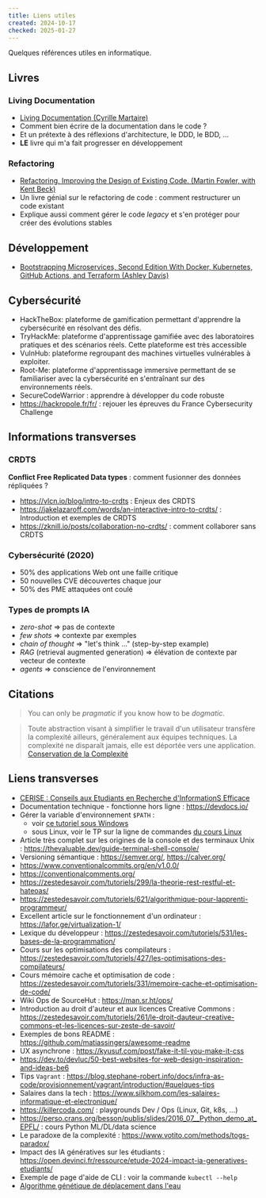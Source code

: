 ```yaml
---
title: Liens utiles
created: 2024-10-17
checked: 2025-01-27
---
```


Quelques références utiles en informatique.

## Livres

### Living Documentation

- [Living Documentation (Cyrille Martaire)](https://leanpub.com/livingdocumentation)
- Comment bien écrire de la documentation dans le code ?
- Et un prétexte à des réflexions d'architecture, le DDD, le BDD, …
- **LE** livre qui m'a fait progresser en développement

### Refactoring

- [Refactoring, Improving the Design of Existing Code. (Martin Fowler, with Kent Beck)](https://martinfowler.com/books/refactoring.html)
- Un livre génial sur le refactoring de code : comment restructurer un code existant
- Explique aussi comment gérer le code _legacy_ et s'en protéger pour créer des évolutions stables

## Développement

- [Bootstrapping Microservices, Second Edition With Docker, Kubernetes, GitHub Actions, and Terraform (Ashley Davis)](https://www.manning.com/books/bootstrapping-microservices-second-edition)

## Cybersécurité

- HackTheBox: plateforme de gamification permettant d'apprendre la cybersécurité en résolvant des défis.
- TryHackMe: plateforme d'apprentissage gamifiée avec des laboratoires pratiques et des scénarios réels. Cette plateforme est très accessible
- VulnHub: plateforme regroupant des machines virtuelles vulnérables à exploiter.
- Root-Me: plateforme d'apprentissage immersive permettant de se familiariser avec la cybersécurité en s'entraînant sur des environnements réels.
- SecureCodeWarrior : apprendre à développer du code robuste
- <https://hackropole.fr/fr/> : rejouer les épreuves du France Cybersecurity Challenge

## Informations transverses

### CRDTS

**Conflict Free Replicated Data types** : comment fusionner des données répliquées ?

- <https://vlcn.io/blog/intro-to-crdts> : Enjeux des CRDTS
- <https://jakelazaroff.com/words/an-interactive-intro-to-crdts/> : Introduction et exemples de CRDTS
- <https://zknill.io/posts/collaboration-no-crdts/> : comment collaborer sans CRDTS

### Cybersécurité (2020)

- 50% des applications Web ont une faille critique
- 50 nouvelles CVE découvertes chaque jour
- 50% des PME attaquées ont coulé

### Types de prompts IA

- _zero-shot_ => pas de contexte
- _few shots_ => contexte par exemples
- _chain of thought_ => "let's think …" (step-by-step example)
- _RAG_ (retrieval augmented generation) => élévation de contexte par vecteur de contexte
- _agents_ => conscience de l'environnement

## Citations

> You can only be _pragmatic_ if you know how to be _dogmatic_.

> Toute abstraction visant à simplifier le travail d'un utilisateur transfère la complexité ailleurs, généralement aux équipes techniques. La complexité ne disparaît jamais, elle est déportée vers une application. [Conservation de la Complexité](https://en.wikipedia.org/wiki/Law_of_conservation_of_complexity)

## Liens transverses

- [CERISE : Conseils aux Etudiants en Recherche d'InformationS Efficace](https://callisto-formation.fr/course/view.php?id=263)
- Documentation technique - fonctionne hors ligne : <https://devdocs.io/>
- Gérer la variable d'environnement `$PATH` :
  - voir [ce tutoriel sous Windows](https://www.malekal.com/comment-modifier-la-variable-path-sous-windows-10-11/)
  - sous Linux, voir le TP sur la ligne de commandes [du cours Linux](/cours/linux/index.html)
- Article très complet sur les origines de la console et des terminaux Unix : <https://thevaluable.dev/guide-terminal-shell-console/>
- Versioning sémantique : <https://semver.org/>, <https://calver.org/>
- <https://www.conventionalcommits.org/en/v1.0.0/>
- <https://conventionalcomments.org/>
- <https://zestedesavoir.com/tutoriels/299/la-theorie-rest-restful-et-hateoas/>
- <https://zestedesavoir.com/tutoriels/621/algorithmique-pour-lapprenti-programmeur/>
- Excellent article sur le fonctionnement d'un ordinateur : <https://lafor.ge/virtualization-1/>
- Lexique du développeur : <https://zestedesavoir.com/tutoriels/531/les-bases-de-la-programmation/>
- Cours sur les optimisations des compilateurs : <https://zestedesavoir.com/tutoriels/427/les-optimisations-des-compilateurs/>
- Cours mémoire cache et optimisation de code : <https://zestedesavoir.com/tutoriels/331/memoire-cache-et-optimisation-de-code/>
- Wiki Ops de SourceHut : <https://man.sr.ht/ops/>
- Introduction au droit d'auteur et aux licences Creative Commons : <https://zestedesavoir.com/tutoriels/261/le-droit-dauteur-creative-commons-et-les-licences-sur-zeste-de-savoir/>
- Exemples de bons README : <https://github.com/matiassingers/awesome-readme>
- UX asynchrone : <https://kyusuf.com/post/fake-it-til-you-make-it-css>
- <https://dev.to/devluc/50-best-websites-for-web-design-inspiration-and-ideas-be6>
- Tips `Vagrant` : <https://blog.stephane-robert.info/docs/infra-as-code/provisionnement/vagrant/introduction/#quelques-tips>
- Salaires dans la tech : <https://www.silkhom.com/les-salaires-informatique-et-electronique/>
- <https://killercoda.com/> : playgrounds Dev / Ops (Linux, Git, k8s, …)
- <https://perso.crans.org/besson/publis/slides/2016_07__Python_demo_at_EPFL/> : cours Python ML/DL/data science
- Le paradoxe de la complexité : <https://www.votito.com/methods/togs-paradox/>
- Impact des IA génératives sur les étudiants : <https://open.devinci.fr/ressource/etude-2024-impact-ia-generatives-etudiants/>
- Exemple de page d'aide de CLI : voir la commande `kubectl --help`
- [Algorithme génétique de déplacement dans l'eau](https://www.youtube.com/watch?v=gVEWaOtEASM)
 

